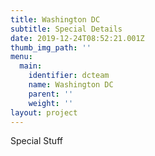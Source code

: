 ```yaml
---
title: Washington DC
subtitle: Special Details
date: 2019-12-24T08:52:21.001Z
thumb_img_path: ''
menu:
  main:
    identifier: dcteam
    name: Washington DC
    parent: ''
    weight: ''
layout: project
---
```

Special Stuff
